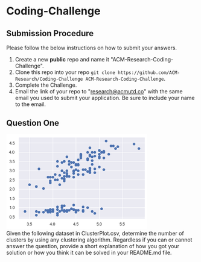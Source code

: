 # Coding-Challenge

## Submission Procedure
Please follow the below instructions on how to submit your answers.

1. Create a new **public** repo and name it "ACM-Research-Coding-Challenge".
2. Clone this repo into your repo `git clone https://github.com/ACM-Research/Coding-Challenge ACM-Research-Coding-Challenge`.
3. Complete the Challenge.
4. Email the link of your repo to "research@acmutd.co" with the same email you used to submit your application. Be sure to include your name to the email.

## Question One
![Image of Cluster Plot](ClusterPlot.png)
<br/>
Given the following dataset in ClusterPlot.csv, determine the number of clusters by using any clustering algorithm. Regardless if you can or cannot answer the question, provide a short explanation of how you got your solution or how you think it can be solved in your README.md file.
